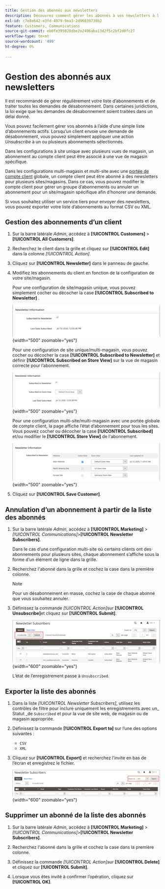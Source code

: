 ```yaml
---
title: Gestion des abonnés aux newsletters
description: Découvrez comment gérer les abonnés à vos newsletters à l’aide d’une simple liste d’abonnements actifs.
exl-id: c7e8e642-e3fd-4979-9ea3-2d96839730b2
feature: Customers, Communications
source-git-commit: eb0fe395020dbe2e2496aba13d2f5c2bf2d0fc27
workflow-type: tm+mt
source-wordcount: '499'
ht-degree: 0%

---
```


# Gestion des abonnés aux newsletters

Il est recommandé de gérer régulièrement votre liste d’abonnements et de traiter toutes les demandes de désabonnement. Dans certaines juridictions, la loi exige que les demandes de désabonnement soient traitées dans un délai donné.

Vous pouvez facilement gérer vos abonnés à l’aide d’une simple liste d’abonnements actifs. Lorsqu’un client envoie une demande de désabonnement, vous pouvez simplement appliquer une action _Unsubscribe_ à un ou plusieurs abonnements sélectionnés.

Dans les configurations à site unique avec plusieurs vues de magasin, un abonnement au compte client peut être associé à une vue de magasin spécifique.

Dans les configurations multi-magasin et multi-site avec une [portée de compte client](../customers/customer-account-scope.md) globale, un compte client peut être abonné à des newsletters pour plusieurs sites/magasins. Dans ce cas, vous pouvez modifier le compte client pour gérer un groupe d’abonnements ou annuler un abonnement pour un site/magasin spécifique afin d’honorer une demande.

Si vous souhaitez utiliser un service tiers pour envoyer des newsletters, vous pouvez exporter votre liste d’abonnements au format CSV ou XML.

## Gestion des abonnements d’un client

1. Sur la barre latérale _Admin_, accédez à **[!UICONTROL Customers]** > **[!UICONTROL All Customers]**.

1. Recherchez le client dans la grille et cliquez sur **[!UICONTROL Edit]** dans la colonne _[!UICONTROL Action]_.

1. Cliquez sur **[!UICONTROL Newsletter]** dans le panneau de gauche.

1. Modifiez les abonnements du client en fonction de la configuration de votre site/magasin.

   Pour une configuration de site/magasin unique, vous pouvez simplement cocher ou décocher la case **[!UICONTROL Subscribed to Newsletter]** .

   ![&#x200B; Case à cocher abonnement à la newsletter pour un seul magasin &#x200B;](./assets/newsletter-customer-single-store.png){width="500" zoomable="yes"}

   Pour une configuration de site unique/multi-magasin, vous pouvez cocher ou décocher la case **[!UICONTROL Subscribed to Newsletter]** et définir **[!UICONTROL Subscribed on Store View]** sur la vue de magasin correcte pour l’abonnement.

   ![Case à cocher d’abonnement à la newsletter multi-magasin et sélecteur de vue de magasin](./assets/newsletter-customer-multi-store.png){width="500" zoomable="yes"}

   Pour une configuration multi-site/multi-magasin avec une portée globale de compte client, la page affiche l’état d’abonnement pour tous les sites. Vous pouvez cocher ou décocher la case **[!UICONTROL Subscribed]** et/ou modifier le **[!UICONTROL Store View]** de l&#39;abonnement.

   ![Cases à cocher d’abonnement à la newsletter client multi-site et sélecteurs de vue de magasin](./assets/newsletter-customer-multi-site.png){width="500" zoomable="yes"}

1. Cliquez sur **[!UICONTROL Save Customer]**.

## Annulation d’un abonnement à partir de la liste des abonnés

1. Sur la barre latérale _Admin_, accédez à **[!UICONTROL Marketing]** > _[!UICONTROL Communications]_>**[!UICONTROL Newsletter Subscribers]**.

   Dans le cas d’une configuration multi-site où certains clients ont des abonnements pour plusieurs sites, chaque abonnement s’affiche sous la forme d’un élément de ligne dans la grille.

1. Recherchez l&#39;abonné dans la grille et cochez la case dans la première colonne.

   >[!NOTE]
   >
   >Pour un désabonnement en masse, cochez la case de chaque abonné que vous souhaitez annuler.

1. Définissez la commande _[!UICONTROL Action]_&#x200B;sur **[!UICONTROL Unsubscribe]**&#x200B;et cliquez sur **[!UICONTROL Submit]**.

   ![Désabonner la newsletter](./assets/newsletter-unsubscribe.png){width="600" zoomable="yes"}

   L’état de l’enregistrement passe à `Unsubscribed`.

## Exporter la liste des abonnés

1. Dans la liste _[!UICONTROL Newsletter Subscribers]_, utilisez les contrôles de filtre pour inclure uniquement les enregistrements avec un_ Statut _de `Subscribed` et pour la vue de site web, de magasin ou de magasin appropriée.

1. Définissez la commande **[!UICONTROL Export to]** sur l’une des options suivantes :

   - `CSV`
   - `XML`

1. Cliquez sur **[!UICONTROL Export]** et recherchez l’invite en bas de l’écran et enregistrez le fichier.

   ![Exporter les abonnés à la newsletter](./assets/newsletter-subscribers-export.png){width="600" zoomable="yes"}

## Supprimer un abonné de la liste des abonnés

1. Sur la barre latérale _Admin_, accédez à **[!UICONTROL Marketing]** > _[!UICONTROL Communications]_>**[!UICONTROL Newsletter Subscribers]**.

1. Recherchez l&#39;abonné dans la grille et cochez la case dans la première colonne.

1. Définissez la commande _[!UICONTROL Action]_&#x200B;sur **[!UICONTROL Delete]**&#x200B;et cliquez sur **[!UICONTROL Submit]**.

1. Lorsque vous êtes invité à confirmer l’opération, cliquez sur **[!UICONTROL OK]**.
